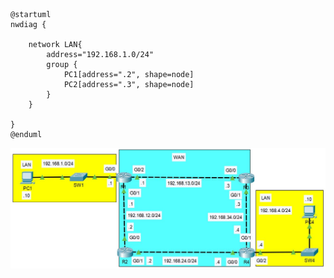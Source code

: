 
```plantuml
@startuml
nwdiag {

	network LAN{
		address="192.168.1.0/24"
		group {
			PC1[address=".2", shape=node]
			PC2[address=".3", shape=node]
		}
	}

}
@enduml
```


![](img/DAY%201%20-%20DEVICES-1.jpg)